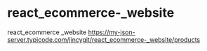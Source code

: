 # react_ecommerce-_website
react_ecommerce _website
https://my-json-server.typicode.com/jincygit/react_ecommerce-_website/products
